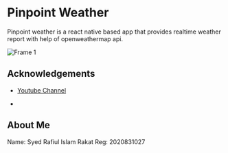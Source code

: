 
# Pinpoint Weather

Pinpoint weather is a react native based app that provides realtime weather report with help of openweathermap api.

![Frame 1](https://github.com/Rakat-27/Pinpoint-Weather/assets/108332822/2e878f41-ff99-4bde-bbc6-8dc87413fe74)

## Acknowledgements

 - [Youtube Channel](https://www.youtube.com/@codewithnomi)

 - 
## About Me
Name: Syed Rafiul Islam Rakat
Reg: 2020831027


